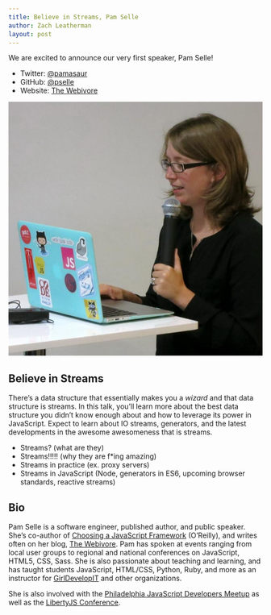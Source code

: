 ```yaml
---
title: Believe in Streams, Pam Selle
author: Zach Leatherman
layout: post
---
```


We are excited to announce our very first speaker, Pam Selle!

* Twitter: [@pamasaur](https://twitter.com/pamasaur)
* GitHub: [@pselle](https://github.com/pselle)
* Website: [The Webivore](http://thewebivore.com/)

<img src="/assets/img/speakers/speaker-pamasaur-large.jpg" alt="Photo of Pam Selle" class="avatar-inline">

## Believe in Streams

There’s a data structure that essentially makes you a *wizard* and that data structure is streams. In this talk, you’ll learn more about the best data structure you didn’t know enough about and how to leverage its power in JavaScript. Expect to learn about IO streams, generators, and the latest developments in the awesome awesomeness that is streams.

* Streams? (what are they)
* Streams!!!!! (why they are f*ing amazing)
* Streams in practice (ex. proxy servers)
* Streams in JavaScript (Node, generators in ES6, upcoming browser standards, reactive streams)

## Bio

Pam Selle is a software engineer, published author, and public speaker. She’s co-author of [Choosing a JavaScript Framework](http://shop.oreilly.com/product/9781939902085.do) (O’Reilly), and writes often on her blog, [The Webivore](http://thewebivore.com/). Pam has spoken at events ranging from local user groups to regional and national conferences on JavaScript, HTML5, CSS, Sass. She is also passionate about teaching and learning, and has taught students JavaScript, HTML/CSS, Python, Ruby, and more as an instructor for [GirlDevelopIT](https://www.girldevelopit.com/) and other organizations.

She is also involved with the [Philadelphia JavaScript Developers Meetup](http://www.meetup.com/Philadelphia-JavaScript-Developers/) as well as the [LibertyJS Conference](http://libertyjs.com/).
